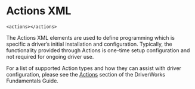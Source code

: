 
# Actions XML

`<actions></actions>`

The Actions XML elements are used to define programming which is specific a driver’s initial installation and configuration. Typically, the functionality provided through Actions is one-time setup configuration and not required for ongoing driver use.

For a list of supported Action types and how they can assist with driver configuration, please see the [Actions][1] section of the DriverWorks Fundamentals Guide.

[1]:	https://snap-one.github.io/docs-driverworks-fundamentals/#composerpro-the-interface-into-the-sdk-actions